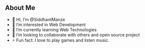 ## About Me

- 👋 Hi, I’m @SiddhantManze
- 👀 I’m interested in Web Development
- 🌱 I’m currently learning Web Technologies
- 💞️ I’m looking to collaborate with others and open source project
- ⚡ Fun fact: I love to play games and listen music.

<!---
SiddhantManze/SiddhantManze is a ✨ special ✨ repository because its `README.md` (this file) appears on your GitHub profile.
You can click the Preview link to take a look at your changes.
--->
